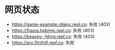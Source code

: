 # 网页状态
- https://game-example.rdianc.repl.co: 失败 (403)
- https://figura.hpbmm.repl.co: 失败 (403)
- https://beaspy--hting.repl.co: 失败 (403)
- https://aro.flinthill.repl.co: 失败
